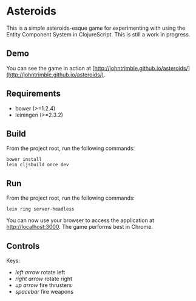 # Asteroids
This is a simple asteroids-esque game for experimenting with using the Entity Component System in ClojureScript. This is still a work in progress.

## Demo
You can see the game in action at [http://johntrimble.github.io/asteroids/](http://johntrimble.github.io/asteroids/).

## Requirements
- bower (>=1.2.4)
- leiningen (>=2.3.2)

## Build
From the project root, run the following commands:

```
bower install
lein cljsbuild once dev
```

## Run
From the project root, run the following commands:

```
lein ring server-headless
```

You can now use your browser to access the application at [http://localhost:3000](http://localhost:3000). The game performs best in Chrome.


## Controls
Keys:

  - *left arrow* rotate left
  - *right arrow* rotate right
  - *up arrow* fire thrusters
  - *spacebar* fire weapons
